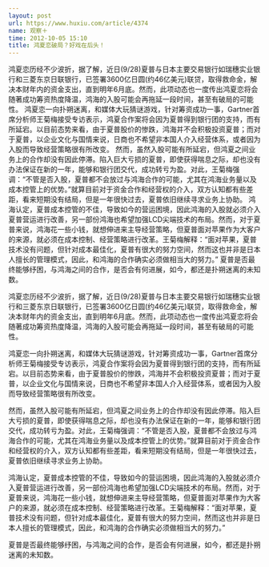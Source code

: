 ```yaml
---
layout: post
url: https://www.huxiu.com/article/4374
name: 观察＋
time: 2012-10-05 15:10
title: 鸿夏恋破局？好戏在后头！
---
```

鸿夏恋历经不少波折，据了解，近日(9/28)夏普与日本主要交易银行如瑞穗实业银行和三菱东京日联银行，已签署3600亿日圆(约46亿美元)联贷，取得救命金，解决本财年内的资金支出，直到明年6月底。然而，此项动态也一度传出鸿夏恋将会随著成功筹资热度降温，鸿海的入股可能会再拖延一段时间，甚至有破局的可能性。 鸿夏恋一向扑朔迷离，和媒体大玩猜谜游戏，针对筹资成功一事，Gartner首席分析师王菊梅接受专访表示，鸿夏合作案将会因为夏普得到银行团的支持，而有所延宕。以目前态势来看，由于夏普股价的惨跌，鸿海并不会积极投资夏普；而对于夏普，以企业文化与国情来说，日商也不希望非本国人介入经营体系，或者因为入股而导致经营策略很有所改变。 然而，虽然入股可能有所延宕，但鸿夏之间业务上的合作却没有因此停滞。陷入巨大亏损的夏普，即使获得喘息之际，却也没有办法保证在新的一年，能够和银行团交代，成功转亏为盈。对此，王菊梅强调：“不管是否入股，夏普都不会放过与鸿海合作的可能，尤其在鸿海业务量以及成本控管上的优势。”就算目前对于资金合作和经营权的介入，双方认知都有些差距，看来短期没有结局，但是一年很快过去，夏普依旧继续寻求业务上协助。 鸿海认定，夏普成本控管的不佳，导致如今的营运困境，因此鸿海的入股就必须介入夏普营运进行改善，另一部份鸿海也希望加强LCD尖端技术的布局。然而，对于夏普来说，鸿海花一些小钱，就想伸进来主导经营策略，但夏普面对苹果作为大客户的来源，就必须在成本控制、经营策略进行改革。王菊梅解释：“面对苹果，夏普技术没有问题，但针对成本最佳化，夏普有很大的努力空间，然而这也并非是日本人擅长的管理模式，因此，和鸿海的合作确实必须做相当大的努力。” 夏普是否最终能够纾困，与鸿海之间的合作，是否会有何进展，如今，都还是扑朔迷离的未知数。

鸿夏恋历经不少波折，据了解，近日(9/28)夏普与日本主要交易银行如瑞穗实业银行和三菱东京日联银行，已签署3600亿日圆(约46亿美元)联贷，取得救命金，解决本财年内的资金支出，直到明年6月底。然而，此项动态也一度传出鸿夏恋将会随著成功筹资热度降温，鸿海的入股可能会再拖延一段时间，甚至有破局的可能性。

鸿夏恋一向扑朔迷离，和媒体大玩猜谜游戏，针对筹资成功一事，Gartner首席分析师王菊梅接受专访表示，鸿夏合作案将会因为夏普得到银行团的支持，而有所延宕。以目前态势来看，由于夏普股价的惨跌，鸿海并不会积极投资夏普；而对于夏普，以企业文化与国情来说，日商也不希望非本国人介入经营体系，或者因为入股而导致经营策略很有所改变。

然而，虽然入股可能有所延宕，但鸿夏之间业务上的合作却没有因此停滞。陷入巨大亏损的夏普，即使获得喘息之际，却也没有办法保证在新的一年，能够和银行团交代，成功转亏为盈。对此，王菊梅强调：“不管是否入股，夏普都不会放过与鸿海合作的可能，尤其在鸿海业务量以及成本控管上的优势。”就算目前对于资金合作和经营权的介入，双方认知都有些差距，看来短期没有结局，但是一年很快过去，夏普依旧继续寻求业务上协助。

鸿海认定，夏普成本控管的不佳，导致如今的营运困境，因此鸿海的入股就必须介入夏普营运进行改善，另一部份鸿海也希望加强LCD尖端技术的布局。然而，对于夏普来说，鸿海花一些小钱，就想伸进来主导经营策略，但夏普面对苹果作为大客户的来源，就必须在成本控制、经营策略进行改革。王菊梅解释：“面对苹果，夏普技术没有问题，但针对成本最佳化，夏普有很大的努力空间，然而这也并非是日本人擅长的管理模式，因此，和鸿海的合作确实必须做相当大的努力。”

夏普是否最终能够纾困，与鸿海之间的合作，是否会有何进展，如今，都还是扑朔迷离的未知数。

